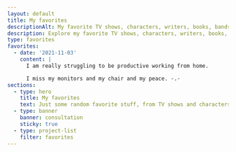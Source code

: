 ```yaml
---
layout: default
title: My favorites
descriptionAlt: My favorite TV shows, characters, writers, books, bands, artists, and more.
description: Explore my favorite TV shows, characters, writers, books, bands, artists, and more. Mostly stuff unrelated to my professional career.
type: favorites
favorites:
  - date: '2021-11-03'
    content: |
      I am really struggling to be productive working from home.

      I miss my monitors and my chair and my peace. -.-
sections:
  - type: hero
    title: My favorites
    text: Just some random favorite stuff, from TV shows and characters, to bands and artists.
  - type: banner
    banner: consultation
    sticky: true
  - type: project-list
    filter: favorites
---
```

